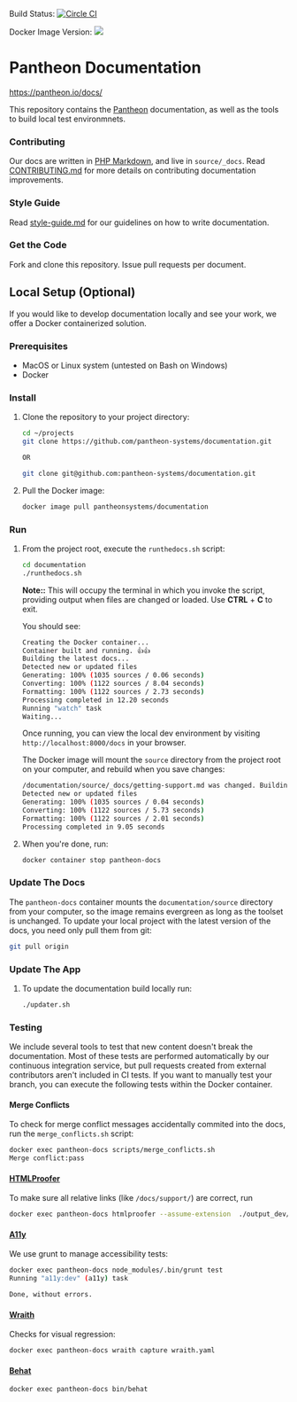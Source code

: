 Build Status: [![Circle CI](https://circleci.com/gh/pantheon-systems/documentation.svg?style=svg)](https://circleci.com/gh/pantheon-systems/documentation)


Docker Image Version: ![](https://img.shields.io/badge/version-0.1.5-green.svg)

Pantheon Documentation
======================
https://pantheon.io/docs/

This repository contains the [Pantheon](https://pantheon.io) documentation, as well as the tools to build local test environmnets.

### Contributing

Our docs are written in [PHP Markdown](), and live in `source/_docs`. Read [CONTRIBUTING.md](<CONTRIBUTING.md>) for more details on contributing
documentation improvements.

### Style Guide

Read [style-guide.md](<style-guide.md>) for our guidelines on how to write
documentation.

### Get the Code
Fork and clone this repository. Issue pull requests per document.

## Local Setup (Optional)

If you would like to develop documentation locally and see your work, we offer a Docker containerized solution.

### Prerequisites

 - MacOS or Linux system (untested on Bash on Windows)
 - Docker

### Install

1. Clone the repository to your project directory:

    ```bash
    cd ~/projects
    git clone https://github.com/pantheon-systems/documentation.git

    OR

    git clone git@github.com:pantheon-systems/documentation.git
    ```

1. Pull the Docker image:

    ```bash
    docker image pull pantheonsystems/documentation
    ```

### Run

1. From the project root, execute the `runthedocs.sh` script:

    ```bash
    cd documentation
    ./runthedocs.sh
    ```

    **Note::** This will occupy the terminal in which you invoke the script, providing output when files are changed or loaded. Use **CTRL** + **C** to exit.

    You should see:

    ```bash
    Creating the Docker container...
    Container built and running. 👍👍
    Building the latest docs...
    Detected new or updated files
    Generating: 100% (1035 sources / 0.06 seconds)
    Converting: 100% (1122 sources / 8.04 seconds)
    Formatting: 100% (1122 sources / 2.73 seconds)
    Processing completed in 12.20 seconds
    Running "watch" task
    Waiting...
    ```

    Once running, you can view the local dev environment by visiting `http://localhost:8000/docs` in your browser.

    The Docker image will mount the `source` directory from the project root on your computer, and rebuild when you save changes:

    ```bash
    /documentation/source/_docs/getting-support.md was changed. Building...
    Detected new or updated files
    Generating: 100% (1035 sources / 0.04 seconds)
    Converting: 100% (1122 sources / 5.73 seconds)
    Formatting: 100% (1122 sources / 2.01 seconds)
    Processing completed in 9.05 seconds
    ```

1. When you're done, run:

    ```bash
    docker container stop pantheon-docs
    ```

### Update The Docs

The `pantheon-docs` container mounts the `documentation/source` directory from your computer, so the image remains evergreen as long as the toolset is unchanged. To update your local project with the latest version of the docs, you need only pull them from git:

```bash
git pull origin
```

### Update The App



1. To update the documentation build locally run:

    ```bash
    ./updater.sh
    ```

### Testing

We include several tools to test that new content doesn't break the documentation. Most of these tests are performed automatically by our continuous integration service, but pull requests created from external contributors aren't included in CI tests. If you want to manually test your branch, you can execute the following tests within the Docker container.

#### Merge Conflicts

To check for merge conflict messages accidentally commited into the docs, run the `merge_conflicts.sh` script:

```bash
docker exec pantheon-docs scripts/merge_conflicts.sh
Merge conflict:pass
```
#### [HTMLProofer](https://github.com/gjtorikian/html-proofer)

To make sure all relative links (like `/docs/support/`) are correct, run

```bash
docker exec pantheon-docs htmlproofer --assume-extension  ./output_dev/ --disable-external true
```

#### [A11y](https://github.com/addyosmani/a11y)

We use grunt to manage accessibility tests:

```bash
docker exec pantheon-docs node_modules/.bin/grunt test
Running "a11y:dev" (a11y) task

Done, without errors.
```

#### [Wraith](https://github.com/BBC-News/wraith)

Checks for visual regression:

```bash
docker exec pantheon-docs wraith capture wraith.yaml
```

#### [Behat](https://github.com/Behat/Behat)

```bash
docker exec pantheon-docs bin/behat
```
